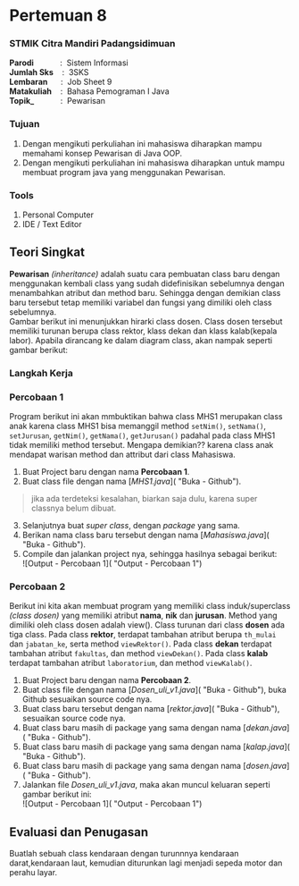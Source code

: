 # Pertemuan 8

### STMIK Citra Mandiri Padangsidimuan

**Parodi**&nbsp;&nbsp;&nbsp;&nbsp;&nbsp;&nbsp;&nbsp;&nbsp;&nbsp;&nbsp;&nbsp;&nbsp;:&nbsp;&nbsp;Sistem Informasi <br>
**Jumlah Sks**&nbsp;&nbsp;&nbsp;&nbsp;:&nbsp;&nbsp;3SKS <br>
**Lembaran**&nbsp;&nbsp;&nbsp;&nbsp;&nbsp;&nbsp;:&nbsp;&nbsp;Job Sheet 9 <br>
**Matakuliah**&nbsp;&nbsp;&nbsp;&nbsp;:&nbsp;&nbsp;Bahasa Pemograman I Java<br>
**Topik_**&nbsp;&nbsp;&nbsp;&nbsp;&nbsp;&nbsp;&nbsp;&nbsp;&nbsp;&nbsp;&nbsp;&nbsp;:&nbsp;&nbsp;Pewarisan

### Tujuan

1. Dengan mengikuti perkuliahan ini mahasiswa diharapkan mampu memahami konsep Pewarisan di Java OOP.
2. Dengan mengikuti perkuliahan ini mahasiswa diharapkan untuk mampu membuat program java yang menggunakan Pewarisan.

### Tools

1. Personal Computer
2. IDE / Text Editor

## Teori Singkat

**Pewarisan** _(inheritance)_ adalah suatu cara pembuatan class baru dengan menggunakan kembali class yang sudah didefinisikan sebelumnya dengan menambahkan atribut dan method baru. Sehingga dengan demikian class baru tersebut tetap memiliki variabel dan fungsi yang dimiliki oleh class sebelumnya. <br>
Gambar berikut ini menunjukkan hirarki class dosen. Class dosen tersebut memiliki turunan berupa class rektor, klass dekan dan klass kalab(kepala labor). Apabila dirancang ke dalam diagram class, akan nampak seperti gambar berikut:

### Langkah Kerja

### Percobaan 1

Program berikut ini akan mmbuktikan bahwa class MHS1 merupakan class anak karena class MHS1 bisa memanggil method `setNim()`, `setNama()`, `setJurusan`, `getNim()`, `getNama()`, `getJurusan()` padahal pada class MHS1 tidak memiliki method tersebut. Mengapa demikian?? karena class anak mendapat warisan method dan attribut dari class Mahasiswa.
1. Buat Project baru dengan nama **Percobaan 1**.
2. Buat class file dengan nama [_MHS1.java_]( "Buka - Github").

  > jika ada terdeteksi kesalahan, biarkan saja dulu, karena super classnya belum dibuat.

3. Selanjutnya buat _super class_, dengan _package_ yang sama.
4. Berikan nama class baru tersebut dengan nama [_Mahasiswa.java_]( "Buka - Github").
5. Compile dan jalankan project nya, sehingga hasilnya sebagai berikut: <br>
![Output - Percobaan 1]( "Output - Percobaan 1")

### Percobaan 2

Berikut ini kita akan membuat program yang memiliki class induk/superclass _(class dosen)_ yang memiliki atribut **nama**, **nik** dan **jurusan**. Method yang dimiliki oleh class dosen adalah view(). Class turunan dari class **dosen** ada tiga class. Pada class **rektor**, terdapat tambahan atribut berupa `th_mulai` dan `jabatan_ke`, serta method `viewRektor()`. Pada class **dekan** terdapat tambahan atribut `fakultas`, dan method `viewDekan()`. Pada class **kalab** terdapat tambahan atribut `laboratorium`, dan method `viewKalab()`.

1. Buat Project baru dengan nama **Percobaan 2**.
2. Buat class file dengan nama [_Dosen_uli_v1.java_]( "Buka - Github"), buka Github sesuaikan source code nya.
3. Buat class baru tersebut dengan nama [_rektor.java_]( "Buka - Github"), sesuaikan source code nya.
4. Buat class baru masih di package yang sama dengan nama [_dekan.java_]( "Buka - Github").
5. Buat class baru masih di package yang sama dengan nama [_kalap.java_]( "Buka - Github").
6. Buat class baru masih di package yang sama dengan nama [_dosen.java_]( "Buka - Github").
7. Jalankan file _Dosen_uli_v1.java_, maka akan muncul keluaran seperti gambar berikut ini: <br>
![Output - Percobaan 1]( "Output - Percobaan 1")

## Evaluasi dan Penugasan

Buatlah sebuah class kendaraan dengan turunnnya kendaraan darat,kendaraan laut, kemudian diturunkan lagi menjadi sepeda motor dan perahu layar.